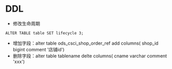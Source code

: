 # DDL
- 修改生命周期
```
ALTER TABLE table SET lifecycle 3;
```

- 增加字段：alter table ods_csci_shop_order_ref add columns( shop_id bigint comment '店铺id')
- 删除字段：alter table tablename delte columns( cname varchar comment 'xxx')

